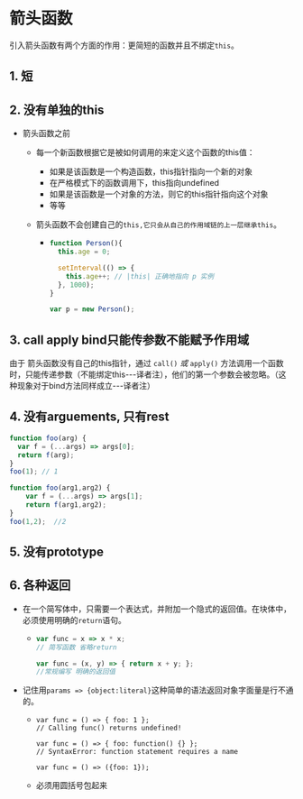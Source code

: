 # 箭头函数

引入箭头函数有两个方面的作用：更简短的函数并且不绑定`this`。

## 1. 短

## 2. 没有单独的this

- 箭头函数之前
  
  - 每一个新函数根据它是被如何调用的来定义这个函数的this值：
    
    - 如果是该函数是一个构造函数，this指针指向一个新的对象
    - 在严格模式下的函数调用下，this指向undefined
    - 如果是该函数是一个对象的方法，则它的this指针指向这个对象
    - 等等
  
  - 箭头函数不会创建自己的`this,它只会从自己的作用域链的上一层继承this`。
    
    - ```js
      function Person(){
        this.age = 0;
      
        setInterval(() => {
          this.age++; // |this| 正确地指向 p 实例
        }, 1000);
      }
      
      var p = new Person();
      ```

## 3. call apply bind只能传参数不能赋予作用域

由于 箭头函数没有自己的this指针，通过 `call()` *或* `apply()` 方法调用一个函数时，只能传递参数（不能绑定this---译者注），他们的第一个参数会被忽略。（这种现象对于bind方法同样成立---译者注）

## 4. 没有arguements, 只有rest

```js
function foo(arg) {
  var f = (...args) => args[0];
  return f(arg);
}
foo(1); // 1

function foo(arg1,arg2) {
    var f = (...args) => args[1];
    return f(arg1,arg2);
}
foo(1,2);  //2
```

## 5. 没有prototype

## 6. 各种返回

- 在一个简写体中，只需要一个表达式，并附加一个隐式的返回值。在块体中，必须使用明确的`return`语句。
  
  - ```js
    var func = x => x * x;
    // 简写函数 省略return
    
    var func = (x, y) => { return x + y; };
    //常规编写 明确的返回值
    ```

- 记住用`params => {object:literal}`这种简单的语法返回对象字面量是行不通的。
  
  - ```
    var func = () => { foo: 1 };
    // Calling func() returns undefined!
    
    var func = () => { foo: function() {} };
    // SyntaxError: function statement requires a name
    
    var func = () => ({foo: 1});
    ```
  
  - 必须用圆括号包起来